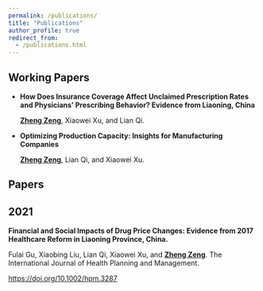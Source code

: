 ```yaml
---
permalink: /publications/
title: "Publications"
author_profile: true
redirect_from: 
  - /publications.html
---
```



<!-- You can also find my publications on <a href="https://scholar.google.com/citations?user=6U4SXnUAAAAJ&hl=en">my Google Scholar profile</a>. -->

## Working Papers

* **How Does Insurance Coverage Affect Unclaimed Prescription Rates and Physicians’ Prescribing Behavior? Evidence from Liaoning, China**

     <ins>**Zheng Zeng**</ins>, Xiaowei Xu, and Lian Qi. 

* **Optimizing Production Capacity: Insights for Manufacturing Companies**

     <ins>**Zheng Zeng**</ins>, Lian Qi, and Xiaowei Xu. 

## Papers 

2021
---------

**Financial and Social Impacts of Drug
Price Changes: Evidence from 2017 Healthcare Reform in Liaoning Province, China.** 

Fulai Gu, Xiaobing Liu, Lian Qi, Xiaowei Xu, and <ins>**Zheng Zeng**</ins>. The International
Journal of Health Planning and Management. 

https://doi.org/10.1002/hpm.3287






